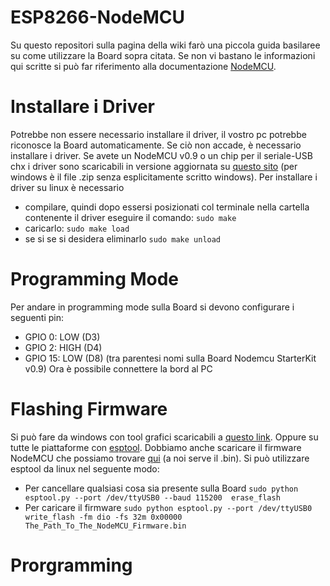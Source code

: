 # ESP8266-NodeMCU
Su questo repositori sulla pagina della wiki farò una piccola guida basilaree su come utilizzare la Board sopra citata.
Se non vi bastano le informazioni qui scritte si può far riferimento alla documentazione [NodeMCU](http://nodemcu.readthedocs.io/en/master/).

# Installare i Driver
Potrebbe non essere necessario installare il driver, il vostro pc potrebbe riconosce la Board automaticamente.
Se ciò non accade, è necessario installare i driver. Se avete un NodeMCU v0.9 o un chip per il seriale-USB chx i driver sono scaricabili in versione aggiornata su [questo sito](http://www.wch.cn/download/CH341SER_LINUX_ZIP.html) (per windows è il file .zip senza esplicitamente scritto windows).
Per installare i driver su linux è necessario 
* compilare, quindi dopo essersi posizionati col terminale nella cartella contenente il driver eseguire il comando:
`sudo make`
* caricarlo:
`sudo make load`
* se si se si desidera eliminarlo
`sudo make unload`

# Programming Mode
Per andare in programming mode sulla Board si devono configurare i seguenti pin:
* GPIO 0: LOW (D3)
* GPIO 2: HIGH (D4)
* GPIO 15: LOW (D8)
(tra parentesi nomi sulla Board Nodemcu StarterKit v0.9)
Ora è possibile connettere la bord al PC

# Flashing Firmware
Si può fare da windows con tool grafici scaricabili a [questo link](https://github.com/nodemcu/nodemcu-flasher). Oppure su tutte le piattaforme con [esptool](https://github.com/espressif/esptool).
Dobbiamo anche scaricare il firmware NodeMCU che possiamo trovare [qui](https://github.com/nodemcu/nodemcu-firmware/releases) (a noi serve il .bin).
Si può utilizzare esptool da linux nel seguente modo:
* Per cancellare qualsiasi cosa sia presente sulla Board
`sudo python esptool.py --port /dev/ttyUSB0 --baud 115200  erase_flash`
* Per caricare il firmware
`sudo python esptool.py --port /dev/ttyUSB0  write_flash -fm dio -fs 32m 0x00000 The_Path_To_The_NodeMCU_Firmware.bin`
# Prorgramming
